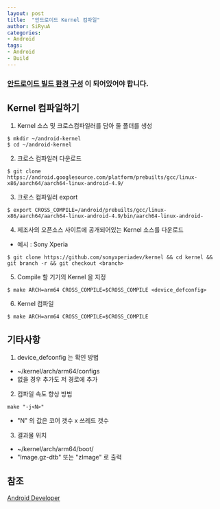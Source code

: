 ```yaml
---
layout: post
title:  "안드로이드 Kernel 컴파일"
author: SiRyuA
categories:
- Android
tags:
- Android
- Build
---
```


### [안드로이드 빌드 환경 구성](/android/android-build-settings.html) 이 되어있어야 합니다.

## Kernel 컴파일하기
1. Kernel 소스 및 크로스컴파일러를 담아 둘 폴더를 생성
~~~~
$ mkdir ~/android-kernel
$ cd ~/android-kernel
~~~~
2. 크로스 컴파일러 다운로드
~~~~
$ git clone https://android.googlesource.com/platform/prebuilts/gcc/linux-x86/aarch64/aarch64-linux-android-4.9/
~~~~
3. 크로스 컴파일러 export
~~~~
$ export CROSS_COMPILE=/android/prebuilts/gcc/linux-x86/aarch64/aarch64-linux-android-4.9/bin/aarch64-linux-android-
~~~~
4. 제조사의 오픈소스 사이트에 공개되어있는 Kernel 소스를 다운로드
 * 예시 : Sony Xperia
 ~~~~
 $ git clone https://github.com/sonyxperiadev/kernel && cd kernel && git branch -r && git checkout <branch>
 ~~~~
5. Compile 할 기기의 Kernel 을 지정
~~~~
$ make ARCH=arm64 CROSS_COMPILE=$CROSS_COMPILE <device_defconfig>
~~~~
6. Kernel 컴파일
~~~~
$ make ARCH=arm64 CROSS_COMPILE=$CROSS_COMPILE
~~~~


## 기타사항
1. device_defconfig 는 확인 방법
 * ~/kernel/arch/arm64/configs
 * 없을 경우 추가도 저 경로에 추가
2. 컴파일 속도 향상 방법
~~~~
make "-j<N>"
~~~~
 * "N" 의 값은 코어 갯수 x 쓰레드 갯수
3. 결과물 위치
 * ~/kernel/arch/arm64/boot/
 * "Image.gz-dtb" 또는 "zImage" 로 출력


## 참조
[Android Developer](https://source.android.com/setup/build/requirements)
